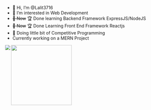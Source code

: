 - 👋 Hi, I’m @Lalit3716
- 👀 I’m interested in Web Development
- ~~🌱 Now~~ :trophy:  Done learning Backend Framework ExpressJS/NodeJS
- ~~🌱 Now~~ :trophy: Done Learning Front End Framework Reactjs
- 🌱 Doing little bit of Competitive Programming
- Currently working on a MERN Project
<img align="left" src="https://github-readme-stats.vercel.app/api?username=Lalit3716&&show_icons=true&title_color=ffffff&icon_color=bb2acf&text_color=daf7dc&bg_color=151515">
<img align="left" alt="" src="https://github-readme-stats.vercel.app/api/top-langs/?username=Lalit3716&layout=compact&show_icons=true&title_color=ffffff&icon_color=bb2acf&text_color=daf7dc&bg_color=151515"" height="195"/>
